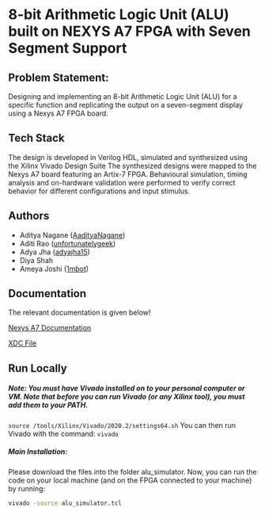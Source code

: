 # 8-bit Arithmetic Logic Unit (ALU) built on NEXYS A7 FPGA with Seven Segment Support

## Problem Statement:

Designing and implementing an 8-bit Arithmetic Logic Unit (ALU) for a specific function and replicating the output on a seven-segment display using a Nexys A7 FPGA board.

## Tech Stack

The design is developed in Verilog HDL, simulated and synthesized using the Xilinx Vivado Design Suite
The synthesized designs were mapped to the Nexys A7 board featuring an Artix-7 FPGA. 
Behavioural simulation, timing analysis and on-hardware validation were performed to verify correct behavior for different configurations and input stimulus.

## Authors

- Aditya Nagane ([AadityaNagane](https://github.com/AadityaNagane))
- Aditi Rao ([unfortunatelygeek](https://github.com/unfortunatelygeek))
- Adya Jha ([adyajha15](https://github.com/adyajha15))
- Diya Shah
- Ameya Joshi ([1mbot](https://github.com/1mbot))

## Documentation

The relevant documentation is given below!

[Nexys A7 Documentation](https://digilent.com/reference/programmable-logic/nexys-a7/start)

[XDC File](https://github.com/Digilent/digilent-xdc/blob/master/Nexys-A7-100T-Master.xdc)



## Run Locally

##### Note: You must have Vivado installed on to your personal computer or VM. Note that before you can run Vivado (or any Xilinx tool), you must add them to your PATH.
```source /tools/Xilinx/Vivado/2020.2/settings64.sh```
You can then run Vivado with the command:
```vivado```

##### Main Installation:

Please download the files into the folder alu_simulator. Now, you can run the code on your local machine (and on the FPGA connected to your machine) by running:

```bash
vivado -source alu_simulator.tcl
```







